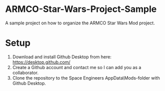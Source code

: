 # ARMCO-Star-Wars-Project-Sample
A sample project on how to organize the ARMCO Star Wars Mod project.

# Setup
1. Download and install Github Desktop from here: https://desktop.github.com/
2. Create a Github account and contact me so I can add you as a collaborator.
3. Clone the repository to the Space Engineers AppData\Mods\-folder with Github Desktop.
